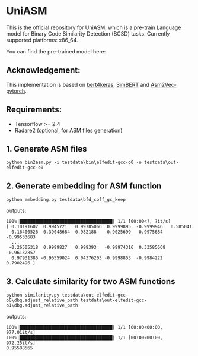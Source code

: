 # UniASM

This is the official repository for UniASM, which is a pre-train Language model for Binary Code Similarity Detection (BCSD) tasks. Currently supported platforms: x86_64.

You can find the pre-trained model here: 



## Acknowledgement:

This implementation is based on [bert4keras](https://github.com/bojone/bert4keras), [SimBERT](https://github.com/ZhuiyiTechnology/simbert) and [Asm2Vec-pytorch](https://github.com/oalieno/asm2vec-pytorch).



## Requirements:

- Tensorflow >= 2.4
- Radare2 (optional, for ASM files generation)



## 1. Generate ASM files

```
python bin2asm.py -i testdata\bin\elfedit-gcc-o0 -o testdata\out-elfedit-gcc-o0
```



## 2. Generate embedding for ASM function

```
python embedding.py testdata\bfd_coff_gc_keep
```

outputs:

```
100%|███████████████████████████████████| 1/1 [00:00<?, ?it/s]
[ 0.10191602  0.9945721   0.99785066  0.9999895  -0.9999946   0.585041
  0.16400526  0.39048684 -0.982188   -0.9025699   0.9975684  -0.99533683
  ...
 -0.26505318  0.9999827   0.999393   -0.99974316  0.33585668 -0.96132857
  0.97931385 -0.96559024  0.04376203 -0.9998853  -0.9984222   0.7902496 ]
```



## 3. Calculate similarity for two ASM functions

```
python similarity.py testdata\out-elfedit-gcc-o0\dbg.adjust_relative_path testdata\out-elfedit-gcc-o1\dbg.adjust_relative_path
```

outputs:

```
100%|███████████████████████████████████| 1/1 [00:00<00:00, 977.01it/s]
100%|███████████████████████████████████| 1/1 [00:00<00:00, 972.25it/s]
0.95588565
```



